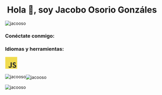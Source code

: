 <h1 align="center">Hola 👋, soy Jacobo Osorio Gonzáles</h1>
<p align="left"> <img src="https://komarev.com/ghpvc/?username=jacooso&label=Profile %20views&color=0e75b6&style=flat" alt="jacooso" /> </p>

<h3 align="left">Conéctate conmigo:</h3>
<p align="left">
</p>

<h3 align= "left">Idiomas y herramientas:</h3>
<p align="left"> <a href="https://developer.mozilla.org/en-US/docs/Web/JavaScript" target="_blank" rel="noreferrer"> <img src="https://raw.githubusercontent.com/devicons/devicon/master/icons/javascript/javascript-original.svg" alt="javascript" width="40" height=" 40"/> </a> </p>

<p><img align="left" src="https://github-readme-stats.vercel.app/api/top-langs?username=jacooso&show_icons=true&locale =es&layout=compact" alt="jacooso" /></p>

<p> <img align="center" src="https://github-readme-stats.vercel.app/api?username=jacooso&show_icons =true&locale=en" alt="jacooso" /></p>

<p><img align="center" src="https://github-readme-streak-stats.herokuapp.com/?user=jacooso&" alt="jacooso" /></p>
